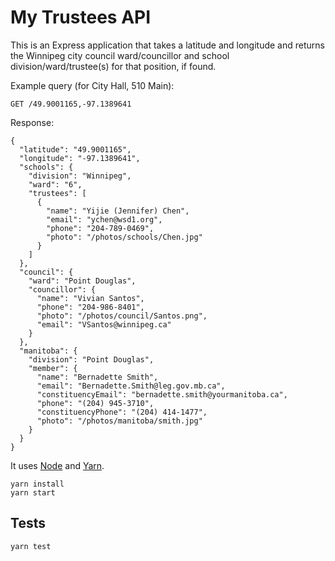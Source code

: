 # My Trustees API

This is an Express application that takes a latitude and longitude and returns the Winnipeg city council ward/councillor and school division/ward/trustee(s) for that position, if found.

Example query (for City Hall, 510 Main):

```
GET /49.9001165,-97.1389641
```

Response:

```
{
  "latitude": "49.9001165",
  "longitude": "-97.1389641",
  "schools": {
    "division": "Winnipeg",
    "ward": "6",
    "trustees": [
      {
        "name": "Yijie (Jennifer) Chen",
        "email": "ychen@wsd1.org",
        "phone": "204-789-0469",
        "photo": "/photos/schools/Chen.jpg"
      }
    ]
  },
  "council": {
    "ward": "Point Douglas",
    "councillor": {
      "name": "Vivian Santos",
      "phone": "204-986-8401",
      "photo": "/photos/council/Santos.png",
      "email": "VSantos@winnipeg.ca"
    }
  },
  "manitoba": {
    "division": "Point Douglas",
    "member": {
      "name": "Bernadette Smith",
      "email": "Bernadette.Smith@leg.gov.mb.ca",
      "constituencyEmail": "bernadette.smith@yourmanitoba.ca",
      "phone": "(204) 945-3710",
      "constituencyPhone": "(204) 414-1477",
      "photo": "/photos/manitoba/smith.jpg"
    }
  }
}
```

It uses [Node](https://nodejs.org/en/download/) and [Yarn](https://classic.yarnpkg.com/en/docs/install/).

```
yarn install
yarn start
```

## Tests

```
yarn test
```
